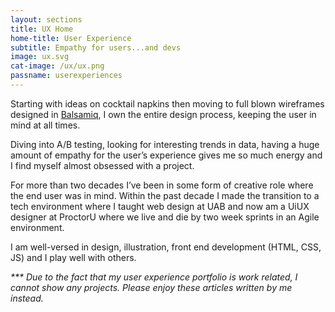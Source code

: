 ```yaml
---
layout: sections
title: UX Home
home-title: User Experience
subtitle: Empathy for users...and devs
image: ux.svg
cat-image: /ux/ux.png
passname: userexperiences
---
```


Starting with ideas on cocktail napkins then moving to full blown wireframes designed in [Balsamiq](https://balsamiq.com/), I own the entire design process, keeping the user in mind at all times.

Diving into A/B testing, looking for interesting trends in data, having a huge amount of empathy for the user’s experience gives me so much energy and I find myself almost obsessed with a project.

For more than two decades I’ve been in some form of creative role where the end user was in mind. Within the past decade I made the transition to a tech environment where I taught web design at UAB and now am a UiUX designer at ProctorU where we live and die by two week sprints in an Agile environment.

I am well-versed in design, illustration, front end development (HTML, CSS, JS) and I play well with others.

_\*\*\* Due to the fact that my user experience portfolio is work related, I cannot show any projects. Please enjoy these articles written by me instead._
